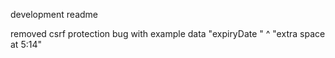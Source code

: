 development readme

removed csrf protection
bug with example data
  "expiryDate "
             ^ "extra space at 5:14"
